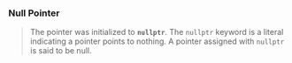 

### Null Pointer

> The pointer was initialized to **`nullptr`**. The `nullptr` keyword is a literal indicating a pointer points to nothing. A pointer assigned with `nullptr` is said to be null.
